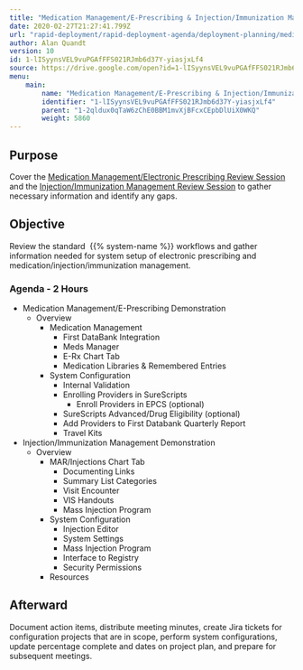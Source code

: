 ```yaml
---
title: "Medication Management/E-Prescribing & Injection/Immunization Management"
date: 2020-02-27T21:27:41.799Z
url: "rapid-deployment/rapid-deployment-agenda/deployment-planning/medication-management-e-prescribing-and-injection-immunization-management.html"
author: Alan Quandt
version: 10
id: 1-lISyynsVEL9vuPGAfFFS021RJmb6d37Y-yiasjxLf4
source: https://drive.google.com/open?id=1-lISyynsVEL9vuPGAfFFS021RJmb6d37Y-yiasjxLf4
menu:
    main:
        name: "Medication Management/E-Prescribing & Injection/Immunization Management"
        identifier: "1-lISyynsVEL9vuPGAfFFS021RJmb6d37Y-yiasjxLf4"
        parent: "1-2qldux0qTaW6zChE0BBM1mvXjBFcxCEpbDlUiX0WKQ"
        weight: 5860
---
```

## Purpose

Cover the [Medication Management/Electronic Prescribing Review Session](../../review-sessions/review-session-medication-management-electronic-prescribing.html) and the [Injection/Immunization Management Review Session](../../review-sessions/review-session-injection-immunization-management.html) to gather necessary information and identify any gaps.

## Objective

Review the standard  {{% system-name %}} workflows and gather information needed for system setup of electronic prescribing and medication/injection/immunization management.

### Agenda - 2 Hours

* Medication Management/E-Prescribing Demonstration
    * Overview
        * Medication Management
            * First DataBank Integration
            * Meds Manager
            * E-Rx Chart Tab
            * Medication Libraries & Remembered Entries
        * System Configuration
            * Internal Validation
            * Enrolling Providers in SureScripts
                * Enroll Providers in EPCS (optional)
            * SureScripts Advanced/Drug Eligibility (optional)
            * Add Providers to First Databank Quarterly Report
            * Travel Kits
* Injection/Immunization Management Demonstration
    * Overview
        * MAR/Injections Chart Tab
            * Documenting Links
            * Summary List Categories
            * Visit Encounter
            * VIS Handouts
            * Mass Injection Program
        * System Configuration
            * Injection Editor
            * System Settings
            * Mass Injection Program
            * Interface to Registry
            * Security Permissions
        * Resources

## Afterward

Document action items, distribute meeting minutes, create Jira tickets for configuration projects that are in scope, perform system configurations, update percentage complete and dates on project plan, and prepare for subsequent meetings.

